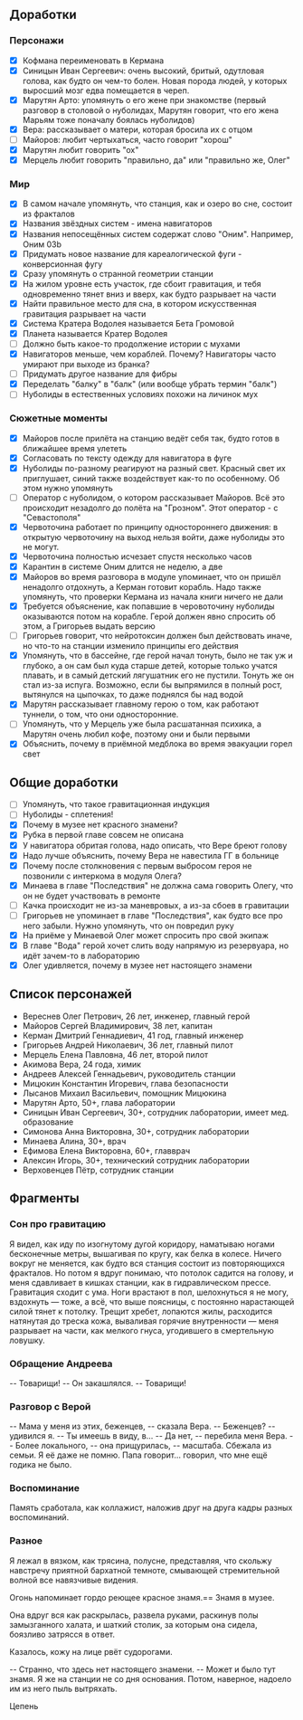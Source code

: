 ## Доработки

### Персонажи

- [x] Кофмана переименовать в Кермана
- [x] Синицын Иван Сергеевич: очень высокий, бритый, одутловая голова, как будто он чем-то болен. Новая порода людей, у которых выросший мозг едва помещается в череп.
- [x] Марутян Арто: упомянуть о его жене при знакомстве (первый разговор в столовой о нуболидах, Марутян говорит, что его жена Марьям тоже поначалу боялась нуболидов)
- [x] Вера: рассказывает о матери, которая бросила их с отцом
- [ ] Майоров: любит чертыхаться, часто говорит "хорош"
- [x] Марутян любит говорить "ох"
- [x] Мерцель любит говорить "правильно, да" или "правильно же, Олег"

### Мир

- [x] В самом начале упомянуть, что станция, как и озеро во сне, состоит из фракталов
- [x] Названия звёздных систем - имена навигаторов
- [x] Названия непосещённых систем содержат слово "Оним". Например, Оним 03b
- [x] Придумать новое название для кареалогической фуги - конверсионная фугу
- [x] Сразу упомянуть о странной геометрии станции
- [x] На жилом уровне есть участок, где сбоит гравитация, и тебя одновременно тянет вниз и вверх, как будто разрывает на части
- [x] Найти правильное место для сна, в котором искусственная гравитация разрывает на части
- [x] Система Кратера Водолея называется Бета Громовой
- [x] Планета называется Кратер Водолея
- [ ] Должно быть какое-то продолжение истории с мухами
- [x] Навигаторов меньше, чем кораблей. Почему? Навигаторы часто умирают при выходе из бранка?
- [ ] Придумать другое название для фибры
- [x] Переделать "балку" в "балк" (или вообще убрать термин "балк")
- [ ] Нуболиды в естественных условиях похожи на личинок мух

### Сюжетные моменты

- [x] Майоров после прилёта на станцию ведёт себя так, будто готов в ближайшее время улететь
- [x] Согласовать по тексту одежду для навигатора в фуге
- [x] Нуболиды по-разному реагируют на разный свет. Красный свет их приглушает, синий также воздействует как-то по особенному. Об этом нужно упомянуть
- [ ] Оператор с нуболидом, о котором рассказывает Майоров. Всё это происходит незадолго до полёта на "Грозном". Этот оператор - с "Севастополя"
- [x] Червоточина работает по принципу одностороннего движения: в открытую червоточину на выход нельзя войти, даже нуболиды это не могут.
- [x] Червоточина полностью исчезает спустя несколько часов
- [x] Карантин в системе Оним длится не неделю, а две
- [x] Майоров во время разговора в модуле упоминает, что он пришёл ненадолго отдохнуть, а Керман готовит корабль. Надо также упомянуть, что проверки Кермана из начала книги ничего не дали
- [x] Требуется объяснение, как попавшие в черовоточину нуболиды оказываются потом на корабле. Герой должен явно спросить об этом, а Григорьев выдать версию
- [ ] Григорьев говорит, что нейротоксин должен был действовать иначе, но что-то на станции изменило принципы его действия
- [x] Упомянуть, что в бассейне, где герой начал тонуть, было не так уж и глубоко, а он сам был куда старше детей, которые только учатся плавать, и в самый детский лягушатник его не пустили. Тонуть же он стал из-за испуга. Возможно, если бы выпрямился в полный рост, вытянулся на цыпочках, то даже поднялся бы над водой
- [x] Марутян рассказывает главному герою о том, как работают туннели, о том, что они односторонние.
- [ ] Упомянуть, что у Мерцель уже была расшатанная психика, а Марутян очень любил кофе, поэтому они и были первыми
- [x] Объяснить, почему в приёмной медблока во время эвакуации горел свет

## Общие доработки

- [ ] Упомянуть, что такое гравитационная индукция
- [ ] Нуболиды - сплетения!
- [x] Почему в музее нет красного знамени?
- [x] Рубка в первой главе совсем не описана
- [x] У навигатора обритая голова, надо описать, что Вере бреют голову
- [x] Надо лучше объяснить, почему Вера не навестила ГГ в больнице
- [x] Почему после столкновения с первым выбросом героя не позвонили с интеркома в модуля Олега?
- [x] Минаева в главе "Последствия" не должна сама говорить Олегу, что он не будет участвовать в ремонте
- [ ] Качка происходит не из-за маневровых, а из-за сбоев в гравитации
- [ ] Григорьев не упоминает в главе "Последствия", как будто все про него забыли. Нужно упомянуть, что он повредил руку
- [x] На приёме у Минаевой Олег может спросить про свой экипаж
- [x] В главе "Вода" герой хочет слить воду напрямую из резервуара, но идёт зачем-то в лабораторию
- [x] Олег удивляется, почему в музее нет настоящего знамени

## Список персонажей

* Вереснев Олег Петрович, 26 лет, инженер, главный герой
* Майоров Сергей Владимирович, 38 лет, капитан
* Керман Дмитрий Геннадиевич, 41 год, главный инженер
* Григорьев Андрей Николаевич, 36 лет, главный пилот
* Мерцель Елена Павловна, 46 лет, второй пилот
* Акимова Вера, 24 года, химик
* Андреев Алексей Геннадьевич, руководитель станции
* Мицюкин Константин Игоревич, глава безопасности
* Лысанов Михаил Васильевич, помощник Мицюкина
* Марутян Арто, 50+, глава лаборатории
* Синицын Иван Сергеевич, 30+, сотрудник лаборатории,  имеет мед. образование
* Симонова Анна Викторовна, 30+, сотрудник лаборатории
* Минаева Алина, 30+, врач
* Ефимова Елена Викторовна, 60+, главврач
* Алексин Игорь, 30+, технический сотрудник лаборатории
* Верховенцев Пётр, сотрудник станции

## Фрагменты

### Сон про гравитацию

Я видел, как иду по изогнутому дугой коридору, наматываю ногами бесконечные метры, вышагивая по кругу, как белка в колесе. Ничего вокруг не меняется, как будто вся станция состоит из повторяющихся фракталов. Но потом я вдруг понимаю, что потолок садится на голову, и меня сдавливает в кишках станции, как в гидравлическом прессе. Гравитация сходит с ума. Ноги врастают в пол, шелохнуться я не могу, вздохнуть — тоже, а всё, что выше поясницы, с постоянно нарастающей силой тянет к потолку. Трещит хребет, лопаются жилы, расходится натянутая до треска кожа, вываливая горячие внутренности — меня разрывает на части, как мелкого гнуса, угодившего в смертельную ловушку.

### Обращение Андреева

-- Товарищи! -- Он закашлялся. -- Товарищи!

### Разговор с Верой

-- Мама у меня из этих, беженцев, -- сказала Вера.
-- Беженцев? -- удивился я. -- Ты имеешь в виду, в...
-- Да нет, -- перебила меня Вера. -- Более локального, -- она прищурилась, -- масштаба. Сбежала из семьи. Я её даже не помню. Папа говорит... говорил, что мне ещё годика не было.

### Воспоминание

Память сработала, как коллажист, наложив друг на друга кадры разных воспоминаний.

### Разное

Я лежал в вязком, как трясина, полусне, представляя, что скольжу навстречу приятной бархатной темноте, смывающей стремительной волной все навязчивые видения.

Огонь напоминает гордо реющее красное знамя.==
Знамя в музее.

Она вдруг вся как раскрылась, развела руками, раскинув полы замызганного халата, и шаткий столик, за которым она сидела, боязливо затрясся в ответ.

Казалось, кожу на лице рвёт судорогами.

-- Странно, что здесь нет настоящего знамени.
-- Может и было тут знамя. Я же на станции не со дня основания. Потом, наверное, надоело им из него пыль вытряхать.

Цепень